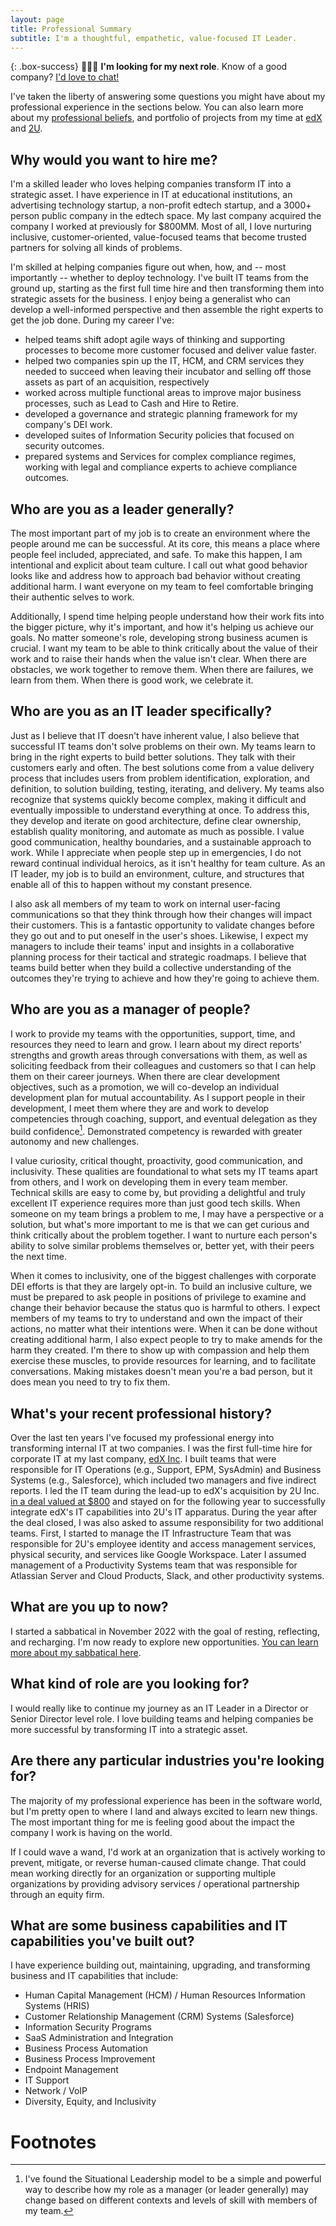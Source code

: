 ```yaml
---
layout: page
title: Professional Summary
subtitle: I'm a thoughtful, empathetic, value-focused IT Leader.
---
```


{: .box-success}
👨🏼‍💻 **I'm looking for my next role**. Know of a good company? [I'd love to chat!](https://www.linkedin.com/in/weskmason)

I've taken the liberty of answering some questions you might have about my professional experience in the sections below. You can also learn more about my [professional beliefs](/professional-beliefs), and portfolio of projects from my time at [edX](/portfolio-edx) and [2U](/portfolio-2u).

## Why would you want to hire me?
I'm a skilled leader who loves helping companies transform IT into a strategic asset. I have experience in IT at educational institutions, an advertising technology startup, a non-profit edtech startup, and a 3000+ person public company in the edtech space. My last company acquired the company I worked at previously for $800MM. Most of all, I love nurturing inclusive, customer-oriented, value-focused teams that become trusted partners for solving all kinds of problems.

I'm skilled at helping companies figure out when, how, and -- most importantly -- whether to deploy technology. I've built IT teams from the ground up, starting as the first full time hire and then transforming them into strategic assets for the business. I enjoy being a generalist who can develop a well-informed perspective and then assemble the right experts to get the job done. During my career I've:
* helped teams shift adopt agile ways of thinking and supporting processes to become more customer focused and deliver value faster.
* helped two companies spin up the IT, HCM, and CRM services they needed to succeed when leaving their incubator and selling off those assets as part of an acquisition, respectively
* worked across multiple functional areas to improve major business processes, such as Lead to Cash and Hire to Retire.
* developed a governance and strategic planning framework for my company's DEI work.
* developed suites of Information Security policies that focused on security outcomes.
* prepared systems and Services for complex compliance regimes, working with legal and compliance experts to achieve compliance outcomes.


## Who are you as a leader generally?
The most important part of my job is to create an environment where the people around me can be successful. At its core, this means a place where people feel included, appreciated, and safe. To make this happen, I am intentional and explicit about team culture. I call out what good behavior looks like and address how to approach bad behavior without creating additional harm. I want everyone on my team to feel comfortable bringing their authentic selves to work.

Additionally, I spend time helping people understand how their work fits into the bigger picture, why it's important, and how it's helping us achieve our goals. No matter someone's role, developing strong business acumen is crucial. I want my team to be able to think critically about the value of their work and to raise their hands when the value isn't clear. When there are obstacles, we work together to remove them. When there are failures, we learn from them. When there is good work, we celebrate it.

## Who are you as an IT leader specifically?

Just as I believe that IT doesn't have inherent value, I also believe that successful IT teams don't solve problems on their own. My teams learn to bring in the right experts to build better solutions. They talk with their customers early and often. The best solutions come from a value delivery process that includes users from problem identification, exploration, and definition, to solution building, testing, iterating, and delivery. My teams also recognize that systems quickly become complex, making it difficult and eventually impossible to understand everything at once. To address this, they develop and iterate on good architecture, define clear ownership, establish quality monitoring, and automate as much as possible. I value good communication, healthy boundaries, and a sustainable approach to work. While I appreciate when people step up in emergencies, I do not reward continual individual heroics, as it isn't healthy for team culture. As an IT leader, my job is to build an environment, culture, and structures that enable all of this to happen without my constant presence. 

I also ask all members of my team to work on internal user-facing communications so that they think through how their changes will impact their customers. This is a fantastic opportunity to validate changes before they go out and to put oneself in the user's shoes. Likewise, I expect my managers to include their teams' input and insights in a collaborative planning process for their tactical and strategic roadmaps. I believe that teams build better when they build a collective understanding of the outcomes they're trying to achieve and how they're going to achieve them.

## Who are you as a manager of people?
I work to provide my teams with the opportunities, support, time, and resources they need to learn and grow. I learn about my direct reports' strengths and growth areas through conversations with them, as well as soliciting feedback from their colleagues and customers so that I can help them on their career journeys. When there are clear development objectives, such as a promotion, we will co-develop an individual development plan for mutual accountability. As I support people in their development, I meet them where they are and work to develop competencies through coaching, support, and eventual delegation as they build confidence[^1]. Demonstrated competency is rewarded with greater autonomy and new challenges.

I value curiosity, critical thought, proactivity, good communication, and inclusivity. These qualities are foundational to what sets my IT teams apart from others, and I work on developing them in every team member. Technical skills are easy to come by, but providing a delightful and truly excellent IT experience requires more than just good tech skills. When someone on my team brings a problem to me, I may have a perspective or a solution, but what's more important to me is that we can get curious and think critically about the problem together. I want to nurture each person's ability to solve similar problems themselves or, better yet, with their peers the next time.

When it comes to inclusivity, one of the biggest challenges with corporate DEI efforts is that they are largely opt-in. To build an inclusive culture, we must be prepared to ask people in positions of privilege to examine and change their behavior because the status quo is harmful to others. I expect members of my teams to try to understand and own the impact of their actions, no matter what their intentions were. When it can be done without creating additional harm, I also expect people to try to make amends for the harm they created. I'm there to show up with compassion and help them exercise these muscles, to provide resources for learning, and to facilitate conversations. Making mistakes doesn't mean you're a bad person, but it does mean you need to try to fix them.

## What's your recent professional history?
Over the last ten years I've focused my professional energy into transforming internal IT at two companies. I was the first full-time hire for corporate IT at my last company, [edX Inc](https://www.edx.org). I built teams that were responsible for IT Operations (e.g., Support, EPM, SysAdmin) and Business Systems (e.g., Salesforce), which included two managers and five indirect reports. I led the IT team during the lead-up to edX's acquisition by 2U Inc. [in a deal valued at $800](https://techcrunch.com/2021/06/29/2u-set-to-acquire-non-profit-edx-for-deal-north-of-600m) and stayed on for the following year to successfully integrate edX's IT capabilities into 2U's IT apparatus. During the year after the deal closed, I was also asked to assume responsibility for two additional teams. First, I started to manage the IT Infrastructure Team that was responsible for 2U's employee identity and access management services, physical security, and services like Google Workspace. Later I assumed management of a Productivity Systems team that was responsible for Atlassian Server and Cloud Products, Slack, and other productivity systems.

## What are you up to now?
I started a sabbatical in November 2022 with the goal of resting, reflecting, and recharging. I'm now ready to explore new opportunities. [You can learn more about my sabbatical here](/sabbatical).

## What kind of role are you looking for?
I would really like to continue my journey as an IT Leader in a Director or Senior Director level role. I love building teams and helping companies be more successful by transforming IT into a strategic asset.

## Are there any particular industries you're looking for?
The majority of my professional experience has been in the software world, but I'm pretty open to where I land and always excited to learn new things. The most important thing for me is feeling good about the impact the company I work is having on the world.

If I could wave a wand, I'd work at an organization that is actively working to prevent, mitigate, or reverse human-caused climate change. That could mean working directly for an organization or supporting multiple organizations by providing advisory services / operational partnership through an equity firm.

## What are some business capabilities and IT capabilities you've built out?
I have experience building out, maintaining, upgrading, and transforming business and IT capabilities that include:
* Human Capital Management (HCM) / Human Resources Information Systems (HRIS)
* Customer Relationship Management (CRM) Systems (Salesforce)
* Information Security Programs
* SaaS Administration and Integration
* Business Process Automation
* Business Process Improvement
* Endpoint Management
* IT Support
* Network / VoIP
* Diversity, Equity, and Inclusivity

# Footnotes
[^1]: I've found the Situational Leadership model to be a simple and powerful way to describe how my role as a manager (or leader generally) may change based on different contexts and levels of skill with members of my team.